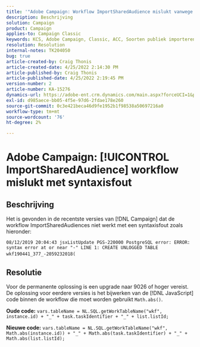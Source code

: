 ```yaml
---
title: '"Adobe Campaign: Workflow ImportSharedAudience mislukt vanwege syntaxisfout'''
description: Beschrijving
solution: Campaign
product: Campaign
applies-to: Campaign Classic
keywords: KCS, Adobe Campaign, Classic, ACC, Soorten publiek importeren, syntaxisfout
resolution: Resolution
internal-notes: TK204050
bug: true
article-created-by: Craig Thonis
article-created-date: 4/25/2022 2:14:30 PM
article-published-by: Craig Thonis
article-published-date: 4/25/2022 2:19:45 PM
version-number: 2
article-number: KA-15276
dynamics-url: https://adobe-ent.crm.dynamics.com/main.aspx?forceUCI=1&pagetype=entityrecord&etn=knowledgearticle&id=19d73c03-a2c4-ec11-a7b6-0022480a1ec2
exl-id: d985aece-bb05-4f5e-97d6-2fdae178e260
source-git-commit: 0c3e421beca46d9fe1952b1f98538a50697216a0
workflow-type: tm+mt
source-wordcount: '76'
ht-degree: 2%

---
```


# Adobe Campaign: [!UICONTROL ImportSharedAudience] workflow mislukt met syntaxisfout

## Beschrijving


Het is gevonden in de recentste versies van [!DNL Campaign] dat de workflow ImportSharedAudiences niet werkt met een syntaxisfout zoals hieronder:

`08/12/2019 20:04:43 jsxListUpdate PGS-220000 PostgreSQL error: ERROR:  syntax error at or near "-" LINE 1: CREATE UNLOGGED TABLE wkf190441_377_-2059232018(    `                                        


## Resolutie


Voor de permanente oplossing is een upgrade naar 9026 of hoger vereist. De oplossing voor eerdere versies is het bijwerken van de [!DNL JavaScript] code binnen de workflow die moet worden gebruikt `Math.abs()`.

<b>Oude code:</b>
`vars.tableName = NL.SQL.getWorkTableName("wkf", instance.id) + "_" + task.taskIdentifier + "_" + list.listId;`

<b>Nieuwe code:</b>
`vars.tableName = NL.SQL.getWorkTableName("wkf", Math.abs(instance.id)) + "_" + Math.abs(task.taskIdentifier) + "_" + Math.abs(list.listId);`

